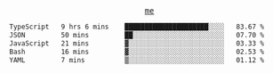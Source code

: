 <p align="center">
  <samp>
    <a href="https://yiwwhl.com">me</a>
  </samp>
</p>

<!--START_SECTION:waka-->

```txt
TypeScript   9 hrs 6 mins    █████████████████████░░░░   83.67 %
JSON         50 mins         ██░░░░░░░░░░░░░░░░░░░░░░░   07.70 %
JavaScript   21 mins         ▓░░░░░░░░░░░░░░░░░░░░░░░░   03.33 %
Bash         16 mins         ▓░░░░░░░░░░░░░░░░░░░░░░░░   02.53 %
YAML         7 mins          ▒░░░░░░░░░░░░░░░░░░░░░░░░   01.12 %
```

<!--END_SECTION:waka-->
